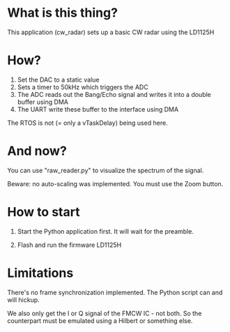# What is this thing?

This application (cw_radar) sets up a basic CW radar using the LD1125H

# How?

1. Set the DAC to a static value
2. Sets a timer to 50kHz which triggers the ADC
3. The ADC reads out the Bang/Echo signal and writes it into a double buffer using DMA
4. The UART write these buffer to the interface using DMA

The RTOS is not (= only a vTaskDelay) being used here.

# And now?

You can use "raw_reader.py" to visualize the spectrum of the signal.

Beware: no auto-scaling was implemented. You must use the Zoom button.

# How to start

1. Start the Python application first. It will wait for the preamble.

2. Flash and run the firmware LD1125H


# Limitations

There's no frame synchronization implemented. The Python script can and will hickup. 

We also only get the I or Q signal of the FMCW IC - not both. So the counterpart must be emulated using a Hilbert or something else.
